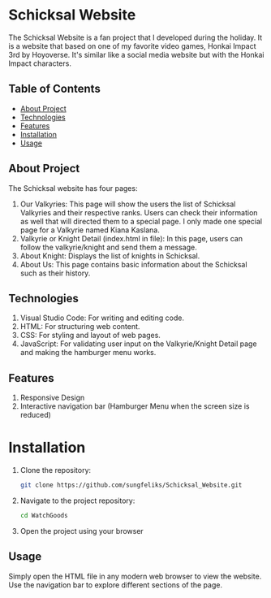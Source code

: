 
# Schicksal Website
The Schicksal Website is a fan project that I developed during the holiday. It is a website that based on one of my favorite video games, Honkai Impact 3rd by Hoyoverse. 
It's similar like a social media website but with the Honkai Impact characters.

## Table of Contents
- [About Project](#about-project)
- [Technologies](#technologies)
- [Features](#features)
- [Installation](#installation)
- [Usage](#usage)

## About Project
The Schicksal website has four pages:
1. Our Valkyries:
   This page will show the users the list of Schicksal Valkyries and their respective ranks. Users can check their information as well that will directed them to a special page.
   I only made one special page for a Valkyrie named Kiana Kaslana.
2. Valkyrie or Knight Detail (index.html in file):
   In this page, users can follow the valkyrie/knight and send them a message.
3. About Knight:
   Displays the list of knights in Schicksal.
4. About Us:
   This page contains basic information about the Schicksal such as their history.

## Technologies
1. Visual Studio Code:
   For writing and editing code.
2. HTML:
   For structuring web content.
3. CSS:
   For styling and layout of web pages.
4. JavaScript:
   For validating user input on the Valkyrie/Knight Detail page and making the hamburger menu works.

## Features
1. Responsive Design
2. Interactive navigation bar (Hamburger Menu when the screen size is reduced)

# Installation
1. Clone the repository:
   ```bash
   git clone https://github.com/sungfeliks/Schicksal_Website.git
2. Navigate to the project repository:
   ```bash
   cd WatchGoods
3. Open the project using your browser

## Usage
Simply open the HTML file in any modern web browser to view the website. Use the navigation bar to explore different sections of the page.
